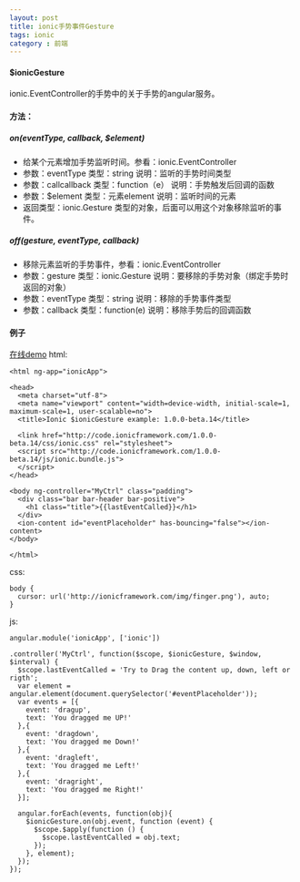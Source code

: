 ```yaml
---
layout: post
title: ionic手势事件Gesture
tags: ionic
category : 前端
---
```



#### $ionicGesture

ionic.EventController的手势中的关于手势的angular服务。

#### 方法：

##### on(eventType, callback, $element)
* 给某个元素增加手势监听时间。参看：ionic.EventController
* 参数：eventType  类型：string  说明：监听的手势时间类型
* 参数：callcallback   类型：function（e） 说明：手势触发后回调的函数
* 参数：$element   类型：元素element   说明：监听时间的元素
* 返回类型：ionic.Gesture 类型的对象，后面可以用这个对象移除监听的事件。

##### off(gesture, eventType, callback)
* 移除元素监听的手势事件，参看：ionic.EventController
* 参数：gesture   类型：ionic.Gesture 说明：要移除的手势对象（绑定手势时返回的对象）
* 参数：eventType  类型：string  说明：移除的手势事件类型
* 参数：callback  类型：function(e)   说明：移除手势后的回调函数





#### 例子
[在线demo](http://codepen.io/shprink/pen/txliu/)
html:

```
<html ng-app="ionicApp">

<head>
  <meta charset="utf-8">
  <meta name="viewport" content="width=device-width, initial-scale=1, maximum-scale=1, user-scalable=no">
  <title>Ionic $ionicGesture example: 1.0.0-beta.14</title>

  <link href="http://code.ionicframework.com/1.0.0-beta.14/css/ionic.css" rel="stylesheet">
  <script src="http://code.ionicframework.com/1.0.0-beta.14/js/ionic.bundle.js">
  </script>
</head>

<body ng-controller="MyCtrl" class="padding">
  <div class="bar bar-header bar-positive">
    <h1 class="title">{{lastEventCalled}}</h1>
  </div>
  <ion-content id="eventPlaceholder" has-bouncing="false"></ion-content>
</body>

</html>
```

css:

```
body {
  cursor: url('http://ionicframework.com/img/finger.png'), auto;
}
```

js:

```
angular.module('ionicApp', ['ionic'])

.controller('MyCtrl', function($scope, $ionicGesture, $window, $interval) {
  $scope.lastEventCalled = 'Try to Drag the content up, down, left or rigth';
  var element = angular.element(document.querySelector('#eventPlaceholder'));
  var events = [{
    event: 'dragup',
    text: 'You dragged me UP!'
  },{
    event: 'dragdown',
    text: 'You dragged me Down!'
  },{
    event: 'dragleft',
    text: 'You dragged me Left!'
  },{
    event: 'dragright',
    text: 'You dragged me Right!'
  }];

  angular.forEach(events, function(obj){
    $ionicGesture.on(obj.event, function (event) {
      $scope.$apply(function () {
        $scope.lastEventCalled = obj.text;
      });
    }, element);
  });
});
```
